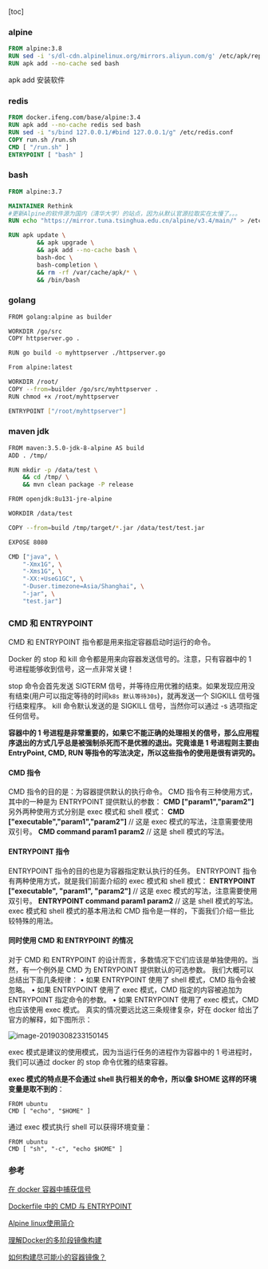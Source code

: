 [toc]

### alpine

```dockerfile
FROM alpine:3.8
RUN sed -i 's/dl-cdn.alpinelinux.org/mirrors.aliyun.com/g' /etc/apk/repositories
RUN apk add --no-cache sed bash
```

apk add 安装软件

### redis

```dockerfile
FROM docker.ifeng.com/base/alpine:3.4
RUN apk add --no-cache redis sed bash  
RUN sed -i "s/bind 127.0.0.1/#bind 127.0.0.1/g" /etc/redis.conf
COPY run.sh /run.sh  
CMD [ "/run.sh" ]  
ENTRYPOINT [ "bash" ]
```

### bash

```dockerfile
FROM alpine:3.7

MAINTAINER Rethink 
#更新Alpine的软件源为国内（清华大学）的站点，因为从默认官源拉取实在太慢了。。。
RUN echo "https://mirror.tuna.tsinghua.edu.cn/alpine/v3.4/main/" > /etc/apk/repositories

RUN apk update \
        && apk upgrade \
        && apk add --no-cache bash \
        bash-doc \
        bash-completion \
        && rm -rf /var/cache/apk/* \
        && /bin/bash

```

### golang

```bash
FROM golang:alpine as builder

WORKDIR /go/src
COPY httpserver.go .

RUN go build -o myhttpserver ./httpserver.go

From alpine:latest

WORKDIR /root/
COPY --from=builder /go/src/myhttpserver .
RUN chmod +x /root/myhttpserver

ENTRYPOINT ["/root/myhttpserver"]
```

### maven jdk

```bash
FROM maven:3.5.0-jdk-8-alpine AS build
ADD . /tmp/

RUN mkdir -p /data/test \
    && cd /tmp/ \
    && mvn clean package -P release

FROM openjdk:8u131-jre-alpine

WORKDIR /data/test

COPY --from=build /tmp/target/*.jar /data/test/test.jar

EXPOSE 8080

CMD ["java", \
    "-Xmx1G", \
    "-Xms1G", \
    "-XX:+UseG1GC", \
    "-Duser.timezone=Asia/Shanghai", \
    "-jar", \
    "test.jar"]
```



### CMD 和 ENTRYPOINT

CMD 和 ENTRYPOINT 指令都是用来指定容器启动时运行的命令。

Docker 的 stop 和 kill 命令都是用来向容器发送信号的。注意，只有容器中的 1 号进程能够收到信号，这一点非常关键！

stop 命令会首先发送 SIGTERM 信号，并等待应用优雅的结束。如果发现应用没有结束(用户可以指定等待的时间`k8s 默认等待30s`)，就再发送一个 SIGKILL 信号强行结束程序。
kill 命令默认发送的是 SIGKILL 信号，当然你可以通过 -s 选项指定任何信号。

**容器中的 1 号进程是非常重要的，如果它不能正确的处理相关的信号，那么应用程序退出的方式几乎总是被强制杀死而不是优雅的退出。究竟谁是 1 号进程则主要由 EntryPoint, CMD, RUN 等指令的写法决定，所以这些指令的使用是很有讲究的。**

#### CMD 指令

CMD 指令的目的是：为容器提供默认的执行命令。
CMD 指令有三种使用方式，其中的一种是为 ENTRYPOINT 提供默认的参数：
**CMD ["param1","param2"]**
另外两种使用方式分别是 exec 模式和 shell 模式：
**CMD ["executable","param1","param2"]**    // 这是 exec 模式的写法，注意需要使用双引号。
**CMD command param1 param2**                  // 这是 shell 模式的写法。



#### ENTRYPOINT 指令

ENTRYPOINT 指令的目的也是为容器指定默认执行的任务。
ENTRYPOINT 指令有两种使用方式，就是我们前面介绍的 exec 模式和 shell 模式：
**ENTRYPOINT ["executable", "param1", "param2"]**   // 这是 exec 模式的写法，注意需要使用双引号。
**ENTRYPOINT command param1 param2**                   // 这是 shell 模式的写法。
exec 模式和 shell 模式的基本用法和 CMD 指令是一样的，下面我们介绍一些比较特殊的用法。



#### 同时使用 CMD 和 ENTRYPOINT 的情况

对于 CMD 和 ENTRYPOINT 的设计而言，多数情况下它们应该是单独使用的。当然，有一个例外是 CMD 为 ENTRYPOINT 提供默认的可选参数。
我们大概可以总结出下面几条规律：
    • 如果 ENTRYPOINT 使用了 shell 模式，CMD 指令会被忽略。
    • 如果 ENTRYPOINT 使用了 exec 模式，CMD 指定的内容被追加为 ENTRYPOINT 指定命令的参数。
    • 如果 ENTRYPOINT 使用了 exec 模式，CMD 也应该使用 exec 模式。
真实的情况要远比这三条规律复杂，好在 docker 给出了官方的解释，如下图所示：

![image-20190308233150145](https://llussy.github.io/images/kubernetes/cmd.png)



exec 模式是建议的使用模式，因为当运行任务的进程作为容器中的 1 号进程时，我们可以通过 docker 的 stop 命令优雅的结束容器。

**exec 模式的特点是不会通过 shell 执行相关的命令，所以像 $HOME 这样的环境变量是取不到的**：

```
FROM ubuntu
CMD [ "echo", "$HOME" ] 
```

通过 exec 模式执行 shell 可以获得环境变量：

```
FROM ubuntu
CMD [ "sh", "-c", "echo $HOME" ]
```



### 参考

[在 docker 容器中捕获信号](https://www.cnblogs.com/sparkdev/p/7598590.html)

[Dockerfile 中的 CMD 与 ENTRYPOINT](https://www.cnblogs.com/sparkdev/p/8461576.html)

[Alpine linux使用简介](https://blog.csdn.net/CSDN_duomaomao/article/details/76152416)

[理解Docker的多阶段镜像构建](https://tonybai.com/2017/11/11/multi-stage-image-build-in-docker/)

[如何构建尽可能小的容器镜像？](https://mp.weixin.qq.com/s/T1Rp8x-WWzG9iXqXFp3ADw)